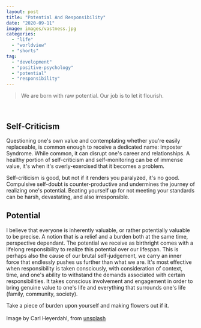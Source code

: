 ```yaml
---
layout: post
title: "Potential And Responsibility"
date: "2020-09-11"
image: images/vastness.jpg
categories: 
  - "life"
  - "worldview"
  - "shorts"
tag: 
  - "development"
  - "positive-psychology"
  - "potential"
  - "responsibility"
---
```


> We are born with raw potential. Our job is to let it flourish.
<br />

## Self-Criticism
Questioning one's own value and contemplating whether you're easily replaceable, is common enough to receive a dedicated name: Imposter Syndrome. While common, it can disrupt one's career and relationships. A healthy portion of self-criticism and self-monitoring can be of immense value, it's when it's overly-exercised that it becomes a problem. 

Self-criticism is good, but not if it renders you paralyzed, it's no good. Compulsive self-doubt is counter-productive and undermines the journey of realizing one's potential. Beating yourself up for not meeting your standards can be harsh, devastating, and also irresponsible.

## Potential
I believe that everyone is inherently valuable, or rather potentially valuable to be precise. A notion that is a relief and a burden both at the same time, perspective dependant. The potential we receive as birthright comes with a lifelong responsibility to realize this potential over our lifespan. This is perhaps also the cause of our brutal self-judgement, we carry an inner force that endlessly pushes us further than what we are. It's most effective when responsibility is taken consciously, with consideration of context, time, and one's ability to withstand the demands associated with certain responsibilities. It takes conscious involvement and engagement in order to bring genuine value to one's life and everything that surrounds one's life (family, community, society). 
<br />

Take a piece of burden upon yourself and making flowers out if it.
<br />
<br />
Image by Carl Heyerdahl, from [unsplash](https://unsplash.com/photos/i-6-vi1hFz8)